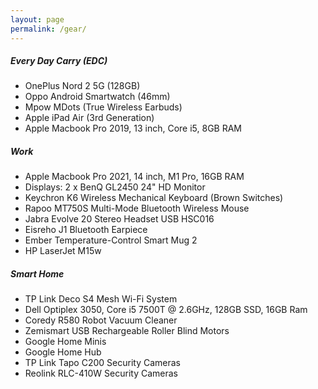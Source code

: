 ```yaml
---
layout: page
permalink: /gear/
---
```


<div class="page-content wc-container">
  <h5>Every Day Carry (EDC)</h5>
  <ul>
    <li>OnePlus Nord 2 5G (128GB)</li>
    <li>Oppo Android Smartwatch (46mm)</li>
    <li>Mpow MDots (True Wireless Earbuds)</li>
    <li>Apple iPad Air (3rd Generation)</li>
    <li>Apple Macbook Pro 2019, 13 inch, Core i5, 8GB RAM</li>
  </ul>

  <h5>Work</h5>
  <ul>
    <li>Apple Macbook Pro 2021, 14 inch, M1 Pro, 16GB RAM</li>
    <li>Displays: 2 x BenQ GL2450 24" HD Monitor</li>
    <li>Keychron K6 Wireless Mechanical Keyboard (Brown Switches)</li>
    <li>Rapoo MT750S Multi-Mode Bluetooth Wireless Mouse</li>
    <li>Jabra Evolve 20 Stereo Headset USB HSC016</li>
    <li>Eisreho J1 Bluetooth Earpiece</li>
    <li>Ember Temperature-Control Smart Mug 2</li>
    <li>HP LaserJet M15w</li>
  </ul>

  <h5>Smart Home</h5>
  <ul>
    <li>TP Link Deco S4 Mesh Wi-Fi System</li>
    <li>Dell Optiplex 3050, Core i5 7500T @ 2.6GHz, 128GB SSD, 16GB Ram</li>
    <li>Coredy R580 Robot Vacuum Cleaner</li>
    <li>Zemismart USB Rechargeable Roller Blind Motors</li>
    <li>Google Home Minis</li>
    <li>Google Home Hub</li>
    <li>TP Link Tapo C200 Security Cameras</li>
    <li>Reolink RLC-410W Security Cameras</li>
  </ul>
</div>
